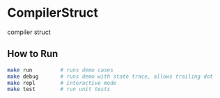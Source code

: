 # CompilerStruct
compiler struct 

## How to Run

```bash
make run         # runs demo cases
make debug       # runs demo with state trace, allows trailing dot
make repl        # interactive mode
make test        # run unit tests
